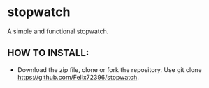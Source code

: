 # stopwatch
A simple and functional stopwatch.

## HOW TO INSTALL:
- Download the zip file, clone or fork the repository. Use git clone https://github.com/Felix72396/stopwatch.
